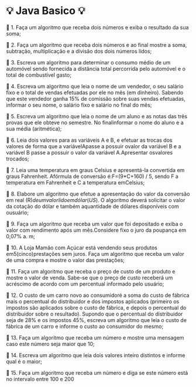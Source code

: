  # :bulb: Java Basico :bulb:

:pushpin: 1. Faça um algoritmo que receba dois números e exiba o resultado da sua soma;

:pushpin: 2. Faça um algoritmo que receba dois números e ao final mostre a soma, subtração, multiplicação e a divisão 
dos dois números lidos;

:pushpin: 3. Escreva um algoritmo para determinar o consumo médio de um automóvel sendo fornecida a distância 
total percorrida pelo automóvel e o total de combustível gasto;

:pushpin: 4. Escreva um algoritmo que leia o nome de um vendedor, o seu salário fixo e o total de vendas efetuadas 
por ele no mês (em dinheiro). Sabendo que este vendedor ganha 15% de comissão sobre suas vendas 
efetuadas, informar o seu nome, o salário fixo e salário no final do mês;

:pushpin: 5. Escreva um algoritmo que leia o nome de um aluno e as notas das três provas que ele obteve no semestre. 
No finalinformar o nome do aluno e a sua média (aritmética);

:pushpin: 6. Leia dois valores para as variáveis A e B, e efetuar as trocas dos valores de forma que a variávelApasse a 
possuir ovalor da variável B e a variável B passe a possuir o valor da variável A.Apresentar osvalores 
trocados; 

:pushpin: 7. Leia uma temperatura em graus Celsius e apresentá-la convertida em graus Fahrenheit. Afórmula de 
conversão é:F=(9*C+160) / 5, sendo F a temperatura em Fahrenheit e C a temperatura emCelsius; 

:pushpin: 8. Elabore um algoritmo que efetue a apresentação do valor da conversão em real (R$) de um valorlido em 
dólar (US$). O algoritmo deverá solicitar o valor da cotação do dólar e também aquantidade de dólares 
disponíveis com ousuário;

:pushpin: 9. Faça um algoritmo que receba um valor que foi depositado e exiba o valor com rendimento após um 
mês.Considere fixo o juro da poupança em 0,07% a. m;

:pushpin: 10. A Loja Mamão com Açúcar está vendendo seus produtos em5(cinco)prestações sem juros. Faça um 
algoritmo que receba um valor de uma compra e mostre o valor das prestações;

:pushpin: 11. Faça um algoritmo que receba o preço de custo de um produto e mostre o valor de venda. Sabe-se que o 
preço de custo receberá um acréscimo de acordo com um percentual informado pelo usuário;

:pushpin: 12. O custo de um carro novo ao consumidoré a soma do custo de fábrica mais o percentual do distribuidor e 
dos impostos aplicados (primeiro os impostos são aplicados sobre o custo de fábrica, e depois o percentual 
do distribuidor sobre o resultado). Supondo que o percentual do distribuidor seja de 28% e os impostos 
45%, escreva um algoritmo que leia o custo de fábrica de um carro e informe o custo ao consumidor do 
mesmo;

:pushpin: 13. Faça um algoritmo que receba um número e mostre uma mensagem caso este número seja maior que 10;

:pushpin: 14. Escreva um algoritmo que leia dois valores inteiro distintos e informe qual é o maior;

:pushpin: 15. Faça um algoritmo que receba um número e diga se este número está no intervalo entre 100 e 200
